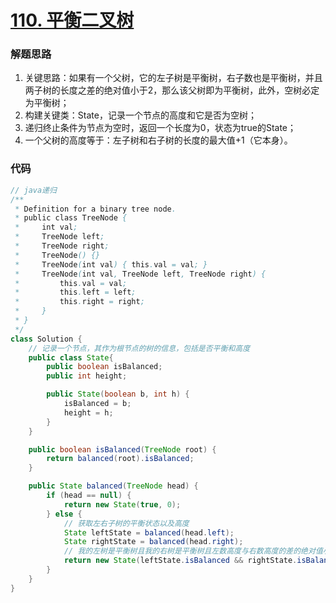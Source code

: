 # [110. 平衡二叉树](https://leetcode-cn.com/problems/balanced-binary-tree/)

### 解题思路
1. 关键思路：如果有一个父树，它的左子树是平衡树，右子数也是平衡树，并且两子树的长度之差的绝对值小于2，那么该父树即为平衡树，此外，空树必定为平衡树；
2. 构建关键类：State，记录一个节点的高度和它是否为空树；
3. 递归终止条件为节点为空时，返回一个长度为0，状态为true的State；
4. 一个父树的高度等于：左子树和右子树的长度的最大值+1（它本身）。

### 代码

```java
// java递归
/**
 * Definition for a binary tree node.
 * public class TreeNode {
 *     int val;
 *     TreeNode left;
 *     TreeNode right;
 *     TreeNode() {}
 *     TreeNode(int val) { this.val = val; }
 *     TreeNode(int val, TreeNode left, TreeNode right) {
 *         this.val = val;
 *         this.left = left;
 *         this.right = right;
 *     }
 * }
 */
class Solution {
    // 记录一个节点，其作为根节点的树的信息，包括是否平衡和高度
    public class State{
        public boolean isBalanced;
        public int height;

        public State(boolean b, int h) {
            isBalanced = b;
            height = h;
        }
    }

    public boolean isBalanced(TreeNode root) {
        return balanced(root).isBalanced;
    }

    public State balanced(TreeNode head) {
        if (head == null) {
            return new State(true, 0);
        } else {
            // 获取左右子树的平衡状态以及高度
            State leftState = balanced(head.left);
            State rightState = balanced(head.right);
            // 我的左树是平衡树且我的右树是平衡树且左数高度与右数高度的差的绝对值小于等于1，就认为我是平衡树，我的高度等于我子树的最大高度加上我自己1
            return new State(leftState.isBalanced && rightState.isBalanced && Math.abs(leftState.height - rightState.height) < 2, Math.max(leftState.height, rightState.height) + 1);
        }
    }
}
```
